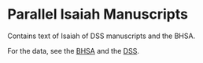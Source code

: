 # Parallel Isaiah Manuscripts
Contains text of Isaiah of DSS manuscripts and the BHSA.

For the data, see the [BHSA](https://github.com/ETCBC/bhsa) and the [DSS](https://github.com/ETCBC/dss).

